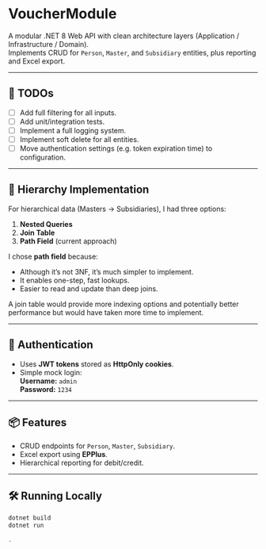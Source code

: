 # VoucherModule

A modular .NET 8 Web API with clean architecture layers (Application / Infrastructure / Domain).  
Implements CRUD for `Person`, `Master`, and `Subsidiary` entities, plus reporting and Excel export.

---

## 🚧 TODOs
- [ ] Add full filtering for all inputs.
- [ ] Add unit/integration tests.
- [ ] Implement a full logging system.
- [ ] Implement soft delete for all entities.
- [ ] Move authentication settings (e.g. token expiration time) to configuration.

---

## 🧩 Hierarchy Implementation

For hierarchical data (Masters → Subsidiaries), I had three options:

1. **Nested Queries**  
2. **Join Table**  
3. **Path Field** (current approach)

I chose **path field** because:
- Although it’s not 3NF, it’s much simpler to implement.
- It enables one-step, fast lookups.
- Easier to read and update than deep joins.

A join table would provide more indexing options and potentially better performance but would have taken more time to implement.

---

## 🔐 Authentication

- Uses **JWT tokens** stored as **HttpOnly cookies**.
- Simple mock login:  
  **Username:** `admin`  
  **Password:** `1234`

---

## 📦 Features
- CRUD endpoints for `Person`, `Master`, `Subsidiary`.
- Excel export using **EPPlus**.
- Hierarchical reporting for debit/credit.

---

## 🛠️ Running Locally
```bash
dotnet build
dotnet run

.
